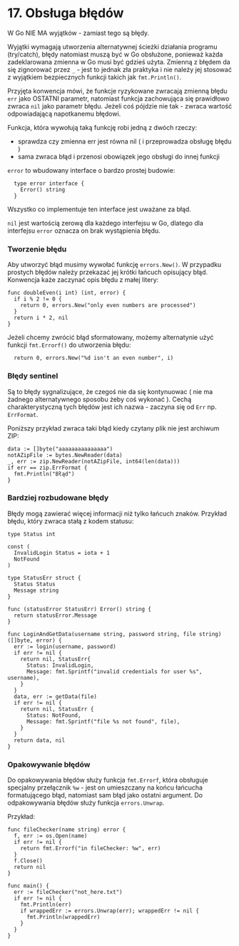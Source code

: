 # 17. Obsługa błędów

W Go NIE MA wyjątków - zamiast tego są błędy.

Wyjątki wymagają utworzenia alternatywnej ścieżki działania programu (try/catch), błędy natomiast muszą być w Go obsłużone, ponieważ każda zadeklarowana zmienna w Go musi być gdzieś użyta. Zmienną z błędem da się zignorować przez `_` - jest to jednak zła praktyka i nie należy jej stosować z wyjątkiem bezpiecznych funkcji takich jak `fmt.Println()`.

Przyjęta konwencja mówi, że funkcje ryzykowane zwracają zmienną błędu `err` jako OSTATNI parametr, natomiast funkcja zachowująca się prawidłowo zwraca `nil` jako parametr błędu. Jeżeli coś pójdzie nie tak - zwraca wartość odpowiadającą napotkanemu błędowi.

Funkcja, która wywołują taką funkcję robi jedną z dwóch rzeczy:
- sprawdza czy zmienna err jest równa nil ( i przeprowadza obsługę błędu )
- sama zwraca błąd i przenosi obowiązek jego obsługi do innej funkcji

`error` to wbudowany interface o bardzo prostej budowie:
```
  type error interface {
    Error() string
  }
```
Wszystko co implementuje ten interface jest uważane za błąd.

`nil` jest wartością zerową dla każdego interfejsu w Go, dlatego dla interfejsu `error` oznacza on brak wystąpienia błędu.

### Tworzenie błędu

Aby utworzyć błąd musimy wywołać funkcję `errors.New()`. W przypadku prostych błędów należy przekazać jej krótki łańcuch opisujący błąd. Konwencja każe zaczynać opis błędu z małej litery:
```
func doubleEven(i int) (int, error) {
  if i % 2 != 0 {
    return 0, errors.New("only even numbers are processed")
  }
  return i * 2, nil
}
```

Jeżeli chcemy zwrócić błąd sformatowany, możemy alternatynie użyć funkcji `fmt.Errorf()` do utworzenia błędu:
```
  return 0, errors.New("%d isn't an even number", i)
```

### Błędy sentinel

Są to błędy sygnalizujące, że czegoś nie da się kontynuowac ( nie ma żadnego alternatywnego sposobu żeby coś wykonać ). Cechą charakterystyczną tych błędów jest ich nazwa - zaczyna się od `Err` np. `ErrFormat`.

Poniższy przykład zwraca taki błąd kiedy czytany plik nie jest archiwum ZIP:
```
data := []byte("aaaaaaaaaaaaaaa")
notAZipFile := bytes.NewReader(data)
_, err := zip.NewReader(notAZipFile, int64(len(data)))
if err == zip.ErrFormat {
  fmt.Println("Błąd")
}
```

### Bardziej rozbudowane błędy

Błędy mogą zawierać więcej informacji niż tylko łańcuch znaków. Przykład błędu, który zwraca stałą z kodem statusu:
```
type Status int

const (
  InvalidLogin Status = iota + 1
  NotFound
)

type StatusErr struct {
  Status Status
  Message string
}

func (statusError StatusErr) Error() string {
  return statusError.Message
}

func LoginAndGetData(username string, password string, file string) ([]byte, error) {
  err := login(username, password)
  if err != nil {
    return nil, StatusErr{
      Status: InvalidLogin,
      Message: fmt.Sprintf("invalid credentials for user %s", username),
    }
  }
  data, err := getData(file)
  if err != nil {
    return nil, StatusErr {
      Status: NotFound,
      Message: fmt.Sprintf("file %s not found", file),
    }
  }
  return data, nil
}
```

### Opakowywanie błędów

Do opakowywania błędów służy funkcja `fmt.Errorf`, która obsługuje specjalny przełącznik `%w` - jest on umieszczany na końcu łańcucha formatującego błąd, natomiast sam błąd jako ostatni argument. Do odpakowywania błędów służy funkcja `errors.Unwrap`.

Przykład:
```
func fileChecker(name string) error {
  f, err := os.Open(name)
  if err != nil {
    return fmt.Errorf("in fileChecker: %w", err)
  }
  f.Close()
  return nil
}

func main() {
  err := fileChecker("not_here.txt")
  if err != nil {
    fmt.Println(err)
    if wrappedErr := errors.Unwrap(err); wrappedErr != nil {
      fmt.Println(wrappedErr)
    }
  }
}
```
